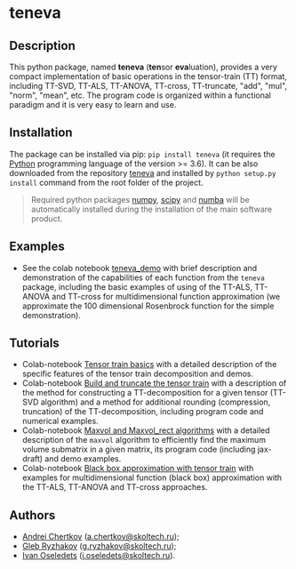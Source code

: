 # teneva


## Description

This python package, named **teneva** (**ten**sor **eva**luation), provides a very compact implementation of basic operations in the tensor-train (TT) format, including TT-SVD, TT-ALS, TT-ANOVA, TT-cross, TT-truncate, "add", "mul", "norm", "mean", etc. The program code is organized within a functional paradigm and it is very easy to learn and use.


## Installation

The package can be installed via pip: `pip install teneva` (it requires the [Python](https://www.python.org) programming language of the version >= 3.6). It can be also downloaded from the repository [teneva](https://github.com/AndreiChertkov/teneva) and installed by `python setup.py install` command from the root folder of the project.

> Required python packages [numpy](https://numpy.org), [scipy](https://www.scipy.org) and [numba](https://github.com/numba/numba) will be automatically installed during the installation of the main software product.


## Examples

- See the colab notebook [teneva_demo](https://colab.research.google.com/drive/1tRlJGk497N0UpBkR4bhCmymO9lPEnQmY?usp=sharing) with brief description and demonstration of the capabilities of each function from the `teneva` package, including the basic examples of using of the TT-ALS, TT-ANOVA and TT-cross for multidimensional function approximation (we approximate the 100 dimensional Rosenbrock function for the simple demonstration).


## Tutorials

- Colab-notebook [Tensor train basics](https://colab.research.google.com/drive/1TR-ptUINvglasplQCLXdl2g0F3Nh5AIG?usp=sharing) with a detailed description of the specific features of the tensor train decomposition and demos.
- Colab-notebook [Build and truncate the tensor train](https://colab.research.google.com/drive/17yW1ILOTgf1lvJEqUrn6YcHki-WYCozN?usp=sharing) with a description of the method for constructing a TT-decomposition for a given tensor (TT-SVD algorithm) and a method for additional rounding (compression, truncation) of the TT-decomposition, including program code and numerical examples.
- Colab-notebook [Maxvol and Maxvol_rect algorithms](https://colab.research.google.com/drive/186ig_CS7RA5WVRwBPzT7Wu-vwKXZrm7m?usp=sharing) with a detailed description of the `maxvol` algorithm to efficiently find the maximum volume submatrix in a given matrix, its program code (including jax-draft) and demo examples.
- Colab-notebook [Black box approximation with tensor train](https://colab.research.google.com/drive/1zfqwAdHAOiSbbgpPOiufmXgoErukhq4N?usp=sharing) with examples for multidimensional function (black box) approximation with the TT-ALS, TT-ANOVA and TT-cross approaches.


## Authors

- [Andrei Chertkov](https://github.com/AndreiChertkov) (a.chertkov@skoltech.ru);
- [Gleb Ryzhakov](https://github.com/G-Ryzhakov) (g.ryzhakov@skoltech.ru);
- [Ivan Oseledets](https://github.com/oseledets) (i.oseledets@skoltech.ru).
